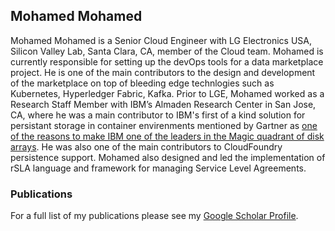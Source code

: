 ## Mohamed Mohamed

Mohamed Mohamed is a Senior Cloud Engineer with LG Electronics USA, Silicon Valley Lab, Santa Clara, CA, member of the Cloud team. Mohamed is currently responsible for setting up the devOps tools for a data marketplace project. He is one of the main contributors to the design and development of the marketplace on top of bleeding edge technlogies such as Kubernetes, Hyperledger Fabric, Kafka. 
Prior to LGE, Mohamed worked as a Research Staff Member with IBM’s Almaden Research Center in San Jose, CA, where he was a main contributor to IBM's first of a kind solution for persistant storage in container envirenments mentioned by Gartner as [one of the reasons to make IBM one of the leaders in the Magic quadrant of disk arrays](https://www.gartner.com/doc/reprints?id=1-5P9G6ZN&ct=181101&st=sb). He was also one of the main contributors to CloudFoundry persistence support. Mohamed also designed and led the implementation of rSLA language and framework for managing Service Level Agreements.

### Publications

For a full list of my publications please see my [Google Scholar Profile](https://goo.gl/K5jNhg).
